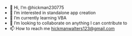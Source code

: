 - 👋 Hi, I’m @hickman230775
- 👀 I’m interested in standalone app creation
- 🌱 I’m currently learning VBA
- 💞️ I’m looking to collaborate on anything I can contribute to
- 📫 How to reach me hickmanwalters123@gmail.com

<!---
hickman230775/hickman230775 is a ✨ special ✨ repository because its `README.md` (this file) appears on your GitHub profile.
You can click the Preview link to take a look at your changes.
--->
